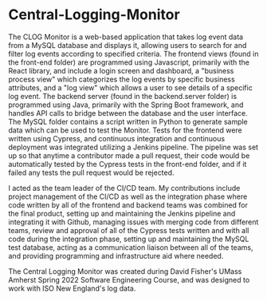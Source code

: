 # Central-Logging-Monitor
The CLOG Monitor is a web-based application that takes log event data from a MySQL database and displays it, allowing users to search for and filter log events according
to specified criteria. The frontend views (found in the front-end folder) are programmed using Javascript, primarily with the React library, and include a login screen and
dashboard, a "business process view" which categorizes the log events by specific business attributes, and a "log view" which allows a user to see details of a specific
log event. The backend server (found in the backend.server folder) is programmed using Java, primarily with the Spring Boot framework, and handles API calls to bridge
between the database and the user interface. The MySQL folder contains a script written in Python to generate sample data which can be used to test the Monitor. Tests for
the frontend were written using Cypress, and continuous integration and continuous deployment was integrated utilizing a Jenkins pipeline. The pipeline was set up so that
anytime a contributor made a pull request, their code would be automatically tested by the Cypress tests in the front-end folder, and if it failed any tests the pull request
would be rejected.

I acted as the team leader of the CI/CD team. My contributions include project management of the CI/CD as well as the integration phase where code written by all of the 
frontend and backend teams was combined for the final product, setting up and maintaining the Jenkins pipeline and integrating it with Github, managing issues with merging code from different teams, review and approval of all
of the Cypress tests written and with all code during the integration phase, setting up and maintaining the MySQL test database, acting as a communication liaison between
all of the teams, and providing programming and infrastructure aid where needed.

The Central Logging Monitor was created during David Fisher's UMass Amherst Spring 2022 Software Engineering Course, and was designed to work with ISO New England's log data.
